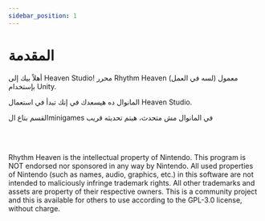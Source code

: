 ```yaml
---
sidebar_position: 1
---
```


# المقدمة

أهلاً بيك إلى Heaven Studio! محرر Rhythm Heaven (لسه في العمل) معمول بإستخدام Unity.

المانوال ده هيسعدك في إنك تبدأ في استعمال Heaven Studio.

القسم بتاع الminigames في المانوال مش متحدث، هيتم تحديثه قريب


<br></br>

Rhythm Heaven is the intellectual property of Nintendo. This program is NOT endorsed nor sponsored in any way by Nintendo. All used properties of Nintendo (such as names, audio, graphics, etc.) in this software are not intended to maliciously infringe trademark rights. All other trademarks and assets are property of their respective owners. This is a community project and this is available for others to use according to the GPL-3.0 license, without charge.
